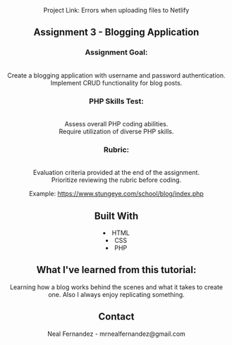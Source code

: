 <div align="center">
  
Project Link: Errors when uploading files to Netlify

<h2>Assignment 3 - Blogging Application</h2>
  
<p><h3>Assignment Goal:</h3></p><br>
Create a blogging application with username and password authentication.<br>
Implement CRUD functionality for blog posts.<br>
<h3>PHP Skills Test:</h3><br>
Assess overall PHP coding abilities.<br>
Require utilization of diverse PHP skills.<br>
<h3>Rubric:</h3><br>
Evaluation criteria provided at the end of the assignment.<br>
Prioritize reviewing the rubric before coding.</p>

Example: https://www.stungeye.com/school/blog/index.php

<h2>Built With</h2>
<li>HTML</li>
<li>CSS</li>
<li>PHP</li>


<h2>What I've learned from this tutorial:</h2>
<p>Learning how a blog works behind the scenes and what it takes to create one. Also I always enjoy replicating something.</p>

<h2>Contact</h2>
Neal Fernandez - mrnealfernandez@gmail.com

</center>

